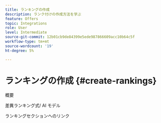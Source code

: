 ```yaml
---
title: ランキングの作成
description: ランク付けの作成方法を学ぶ
feature: Offers
topic: Integrations
role: User
level: Intermediate
source-git-commit: 12b01cb9de84399e5ede987866609acc10b64c5f
workflow-type: tm+mt
source-wordcount: '19'
ht-degree: 5%

---
```


# ランキングの作成 {#create-rankings}

概要

差異ランキング式/ AI モデル

ランキングセクションへのリンク